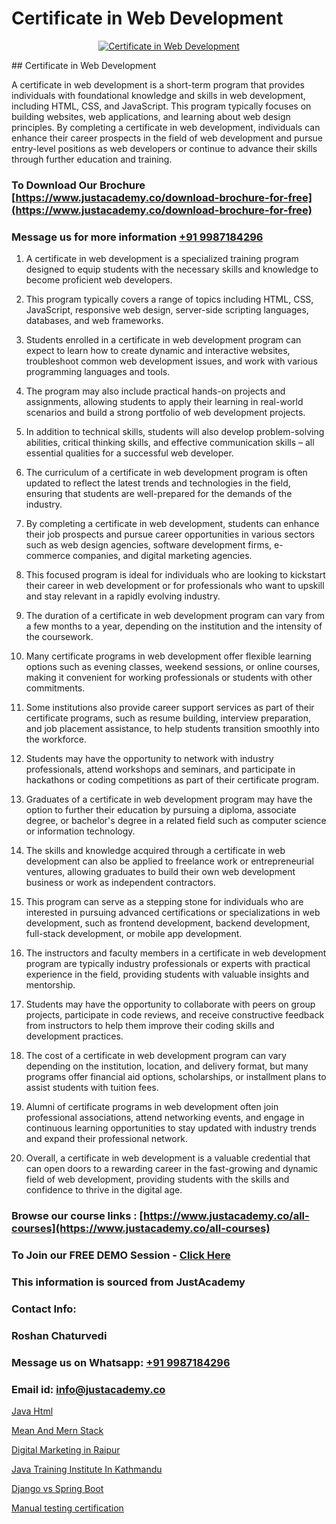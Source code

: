 # Certificate in Web Development

<p align="center">
  <a href="https://justacademy.co/program-detail/full-stack-web-development">
    <img src="https://justacademy.co/storage2/program_images/1704700371.webp" alt="Certificate in Web Development">
  </a>
</p>
## Certificate in Web Development

A certificate in web development is a short-term program that provides individuals with foundational knowledge and skills in web development, including HTML, CSS, and JavaScript. This program typically focuses on building websites, web applications, and learning about web design principles. By completing a certificate in web development, individuals can enhance their career prospects in the field of web development and pursue entry-level positions as web developers or continue to advance their skills through further education and training.
### To Download Our Brochure [https://www.justacademy.co/download-brochure-for-free](https://www.justacademy.co/download-brochure-for-free)
### Message us for more information [+91 9987184296](https://api.whatsapp.com/send?phone=919987184296)
1) A certificate in web development is a specialized training program designed to equip students with the necessary skills and knowledge to become proficient web developers.

2) This program typically covers a range of topics including HTML, CSS, JavaScript, responsive web design, server-side scripting languages, databases, and web frameworks.

3) Students enrolled in a certificate in web development program can expect to learn how to create dynamic and interactive websites, troubleshoot common web development issues, and work with various programming languages and tools.

4) The program may also include practical hands-on projects and assignments, allowing students to apply their learning in real-world scenarios and build a strong portfolio of web development projects.

5) In addition to technical skills, students will also develop problem-solving abilities, critical thinking skills, and effective communication skills – all essential qualities for a successful web developer.

6) The curriculum of a certificate in web development program is often updated to reflect the latest trends and technologies in the field, ensuring that students are well-prepared for the demands of the industry.

7) By completing a certificate in web development, students can enhance their job prospects and pursue career opportunities in various sectors such as web design agencies, software development firms, e-commerce companies, and digital marketing agencies.

8) This focused program is ideal for individuals who are looking to kickstart their career in web development or for professionals who want to upskill and stay relevant in a rapidly evolving industry.

9) The duration of a certificate in web development program can vary from a few months to a year, depending on the institution and the intensity of the coursework.

10) Many certificate programs in web development offer flexible learning options such as evening classes, weekend sessions, or online courses, making it convenient for working professionals or students with other commitments.

11) Some institutions also provide career support services as part of their certificate programs, such as resume building, interview preparation, and job placement assistance, to help students transition smoothly into the workforce.

12) Students may have the opportunity to network with industry professionals, attend workshops and seminars, and participate in hackathons or coding competitions as part of their certificate program.

13) Graduates of a certificate in web development program may have the option to further their education by pursuing a diploma, associate degree, or bachelor's degree in a related field such as computer science or information technology.

14) The skills and knowledge acquired through a certificate in web development can also be applied to freelance work or entrepreneurial ventures, allowing graduates to build their own web development business or work as independent contractors.

15) This program can serve as a stepping stone for individuals who are interested in pursuing advanced certifications or specializations in web development, such as frontend development, backend development, full-stack development, or mobile app development.

16) The instructors and faculty members in a certificate in web development program are typically industry professionals or experts with practical experience in the field, providing students with valuable insights and mentorship.

17) Students may have the opportunity to collaborate with peers on group projects, participate in code reviews, and receive constructive feedback from instructors to help them improve their coding skills and development practices.

18) The cost of a certificate in web development program can vary depending on the institution, location, and delivery format, but many programs offer financial aid options, scholarships, or installment plans to assist students with tuition fees.

19) Alumni of certificate programs in web development often join professional associations, attend networking events, and engage in continuous learning opportunities to stay updated with industry trends and expand their professional network.

20) Overall, a certificate in web development is a valuable credential that can open doors to a rewarding career in the fast-growing and dynamic field of web development, providing students with the skills and confidence to thrive in the digital age.

### Browse our course links : [https://www.justacademy.co/all-courses](https://www.justacademy.co/all-courses) 
### To Join our FREE DEMO Session - [Click Here](https://www.justacademy.co/register-for-course-demo)


### This information is sourced from JustAcademy
### Contact Info:
### Roshan Chaturvedi
### Message us on Whatsapp: [+91 9987184296](https://api.whatsapp.com/send?phone=919987184296)
### Email id: [info@justacademy.co](mailto:info@justacademy.co)
                
[Java Html](https://www.linkedin.com/pulse/java-html-justacademy-bjbpc/)

[Mean And Mern Stack](https://www.linkedin.com/pulse/mean-mern-stack-justacademy-boston-9td9c/)

[Digital Marketing in Raipur](https://medium.com/@kamblerajas684/digital-marketing-in-raipur-8c2d03b0c5b6)

[Java Training Institute In Kathmandu](https://medium.com/@abhidnya.1068/java-training-institute-in-kathmandu-04a42944e793)

[Django vs Spring Boot](https://justacademyin.github.io/justacademy/django-vs-spring-boot)

[Manual testing certification](https://justacademyin.github.io/justacademy/manual-testing-certification)

